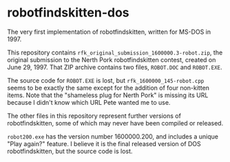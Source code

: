 # robotfindskitten-dos
The very first implementation of robotfindskitten, written for MS-DOS in 1997.

This repository contains
`rfk_original_submission_1600000.3-robot.zip`, the original submission
to the Nerth Pork robotfindskitten contest, created on June 29,
1997. That ZIP archive contains two files, `ROBOT.DOC` and
`ROBOT.EXE`.

The source code for `ROBOT.EXE` is lost, but `rfk_1600000_145-robot.cpp`
seems to be exactly the same except for the addition of four
non-kitten items. Note that the "shameless plug for Nerth Pork" is
missing its URL because I didn't know which URL Pete wanted me to use.

The other files in this repository represent further versions of
robotfindskitten, some of which may never have been compiled or
released.

`robot200.exe` has the version number 1600000.200, and includes a
unique "Play again?" feature. I believe it is the final released
version of DOS robotfindskitten, but the source code is lost.

